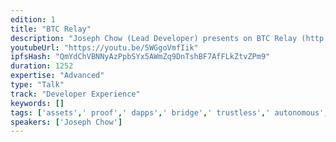 ```yaml
---
edition: 1
title: "BTC Relay"
description: "Joseph Chow (Lead Developer) presents on BTC Relay (http://btcrelay.org/), a collection of smart contracts that allows Ethereum developers to interact with the Bitcoin blockchain and verify Bitcoin transactions."
youtubeUrl: "https://youtu.be/5WGgoVmfIik"
ipfsHash: "QmYdChVBNNyAzPpbSYx5AWmZq9DnTshBF7AfFLkZtvZPm9"
duration: 1252
expertise: "Advanced"
type: "Talk"
track: "Developer Experience"
keywords: []
tags: ['assets',' proof',' dapps',' bridge',' trustless',' autonomous',' spv',' verification',' incentives',' dapp',' merkle','Developer Experience']
speakers: ['Joseph Chow']
---
```

